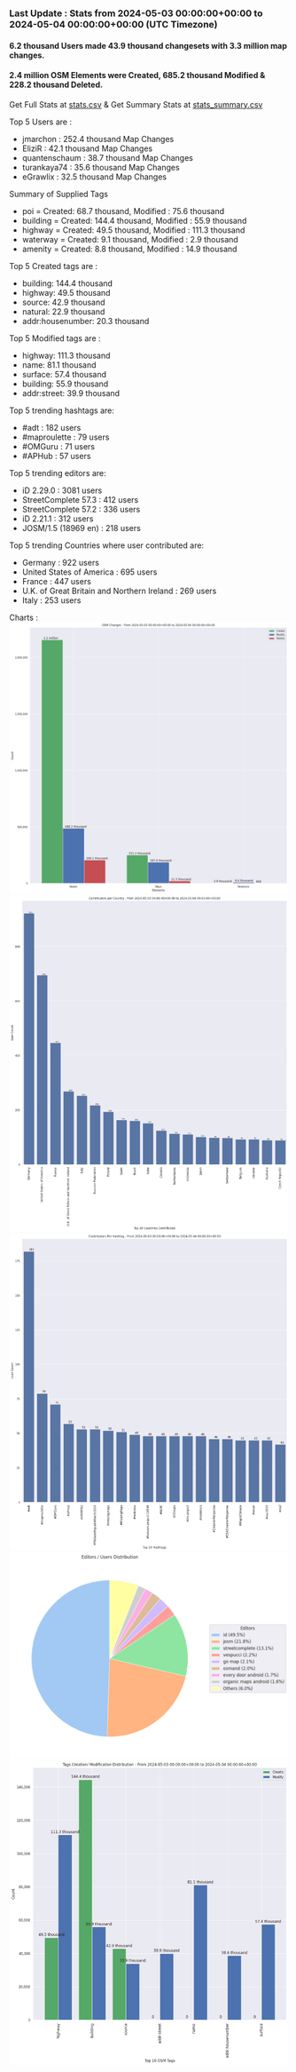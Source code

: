 ### Last Update : Stats from 2024-05-03 00:00:00+00:00 to 2024-05-04 00:00:00+00:00 (UTC Timezone)

#### 6.2 thousand Users made 43.9 thousand changesets with 3.3 million map changes.
#### 2.4 million OSM Elements were Created, 685.2 thousand Modified & 228.2 thousand Deleted.
Get Full Stats at [stats.csv](/stats/Global/Daily/stats.csv)
 & Get Summary Stats at [stats_summary.csv](/stats/Global/Daily/stats_summary.csv)

Top 5 Users are : 
- jmarchon : 252.4 thousand Map Changes
- EliziR : 42.1 thousand Map Changes
- quantenschaum : 38.7 thousand Map Changes
- turankaya74 : 35.6 thousand Map Changes
- eGrawlix : 32.5 thousand Map Changes

Summary of Supplied Tags
- poi = Created: 68.7 thousand, Modified : 75.6 thousand
- building = Created: 144.4 thousand, Modified : 55.9 thousand
- highway = Created: 49.5 thousand, Modified : 111.3 thousand
- waterway = Created: 9.1 thousand, Modified : 2.9 thousand
- amenity = Created: 8.8 thousand, Modified : 14.9 thousand


Top 5 Created tags are :
- building: 144.4 thousand
- highway: 49.5 thousand
- source: 42.9 thousand
- natural: 22.9 thousand
- addr:housenumber: 20.3 thousand


Top 5 Modified tags are :
- highway: 111.3 thousand
- name: 81.1 thousand
- surface: 57.4 thousand
- building: 55.9 thousand
- addr:street: 39.9 thousand


Top 5 trending hashtags are:
- #adt : 182 users
- #maproulette : 79 users
- #OMGuru : 71 users
- #APHub : 57 users


Top 5 trending editors are:
- iD 2.29.0 : 3081 users
- StreetComplete 57.3 : 412 users
- StreetComplete 57.2 : 336 users
- iD 2.21.1 : 312 users
- JOSM/1.5 (18969 en) : 218 users


Top 5 trending Countries where user contributed are:
- Germany : 922 users
- United States of America : 695 users
- France : 447 users
- U.K. of Great Britain and Northern Ireland : 269 users
- Italy : 253 users


 Charts : 
![Alt text](./stats_osm_changes.png) 
![Alt text](./stats_users_per_country.png) 
![Alt text](./stats_users_per_hashtag.png) 
![Alt text](./stats_editors_pie_chart.png) 
![Alt text](./stats_tags.png) 
